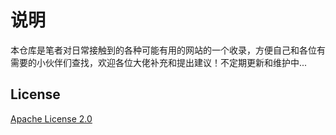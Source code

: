 # 说明
本仓库是笔者对日常接触到的各种可能有用的网站的一个收录，方便自己和各位有需要的小伙伴们查找，欢迎各位大佬补充和提出建议！不定期更新和维护中...

## License
[Apache License 2.0](https://github.com/typistw/collection-of-userful-websites/blob/master/LICENSE)
